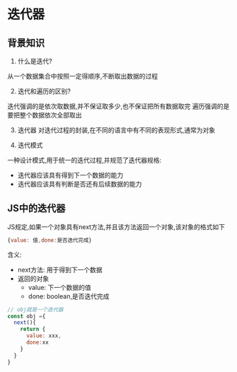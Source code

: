 # 迭代器

## 背景知识

1. 什么是迭代?

从一个数据集合中按照一定得顺序,不断取出数据的过程

2. 迭代和遍历的区别?

迭代强调的是依次取数据,并不保证取多少,也不保证把所有数据取完
遍历强调的是要把整个数据依次全部取出

3. 迭代器
对迭代过程的封装,在不同的语言中有不同的表现形式,通常为对象

4. 迭代模式

一种设计模式,用于统一的迭代过程,并规范了迭代器规格:
- 迭代器应该具有得到下一个数据的能力
- 迭代器应该具有判断是否还有后续数据的能力


## JS中的迭代器

JS规定,如果一个对象具有next方法,并且该方法返回一个对象,该对象的格式如下

```js
{value: 值,done:是否迭代完成}
```
含义:
- next方法: 用于得到下一个数据
- 返回的对象
  - value: 下一个数据的值
  - done: boolean,是否迭代完成

```js
// obj就是一个迭代器
const obj ={
  next(){
    return {
      value: xxx,
      done:xx
    }
  }
}
```

